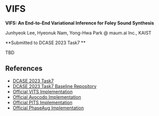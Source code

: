 # VIFS
**VIFS: An End-to-End Variational Inference for Foley Sound Synthesis**

Junhyeok Lee, Hyeonuk Nam, Yong-Hwa Park @ maum.ai Inc., KAIST

**Submitted to DCASE 2023 Task7 **

TBD

## References
- [DCASE 2023 Task7](https://dcase.community/challenge2023/task-foley-sound-synthesis) 
- [DCASE 2023 Task7 Baseline Repository](https://github.com/DCASE2023-Task7-Foley-Sound-Synthesis/dcase2023_task7_baseline)
- [Official VITS Implementation](https://github.com/jaywalnut310/vits)
- [Official Avocodo Implementation](https://github.com/ncsoft/avocodo)
- [Official PITS Implementation](https://github.com/anonymous-pits/pits)
- [Official PhaseAug Implementation](https://github.com/mindslab-ai/phaseaug)

